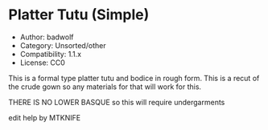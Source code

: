 # Platter Tutu (Simple)

* Author: badwolf
* Category: Unsorted/other
* Compatibility: 1.1.x
* License: CC0

This is a formal type platter tutu and bodice in rough form. This is a recut of the crude gown so any materials for that will work for this.

THERE IS NO LOWER BASQUE so this will require undergarments

edit help by MTKNIFE

